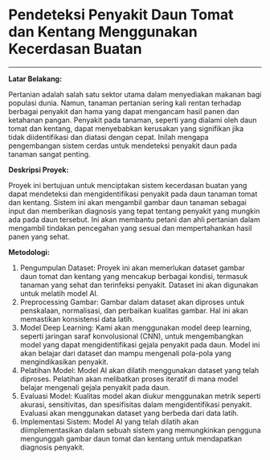 
# **Pendeteksi Penyakit Daun Tomat dan Kentang Menggunakan Kecerdasan Buatan**

----

**Latar Belakang:**

Pertanian adalah salah satu sektor utama dalam menyediakan makanan bagi populasi dunia. Namun, tanaman pertanian sering kali rentan terhadap berbagai penyakit dan hama yang dapat mengancam hasil panen dan ketahanan pangan. Penyakit pada tanaman, seperti yang dialami oleh daun tomat dan kentang, dapat menyebabkan kerusakan yang signifikan jika tidak diidentifikasi dan diatasi dengan cepat. Inilah mengapa pengembangan sistem cerdas untuk mendeteksi penyakit daun pada tanaman sangat penting.


**Deskripsi Proyek:** 

Proyek ini bertujuan untuk menciptakan sistem kecerdasan buatan yang dapat mendeteksi dan mengidentifikasi penyakit pada daun tanaman tomat dan kentang. Sistem ini akan mengambil gambar daun tanaman sebagai input dan memberikan diagnosis yang tepat tentang penyakit yang mungkin ada pada daun tersebut. Ini akan membantu petani dan ahli pertanian dalam mengambil tindakan pencegahan yang sesuai dan mempertahankan hasil panen yang sehat.


**Metodologi:**
1.	Pengumpulan Dataset: Proyek ini akan memerlukan dataset gambar daun tomat dan kentang yang mencakup berbagai kondisi, termasuk tanaman yang sehat dan terinfeksi penyakit. Dataset ini akan digunakan untuk melatih model AI.
2.	Preprocessing Gambar: Gambar dalam dataset akan diproses untuk penskalaan, normalisasi, dan perbaikan kualitas gambar. Hal ini akan memastikan konsistensi data latih.
3.	Model Deep Learning: Kami akan menggunakan model deep learning, seperti jaringan saraf konvolusional (CNN), untuk mengembangkan model yang dapat mengidentifikasi gejala penyakit pada daun. Model ini akan belajar dari dataset dan mampu mengenali pola-pola yang mengindikasikan penyakit.
4.	Pelatihan Model: Model AI akan dilatih menggunakan dataset yang telah diproses. Pelatihan akan melibatkan proses iteratif di mana model belajar mengenali gejala penyakit pada daun.
5.	Evaluasi Model: Kualitas model akan diukur menggunakan metrik seperti akurasi, sensitivitas, dan spesifisitas dalam mengidentifikasi penyakit. Evaluasi akan menggunakan dataset yang berbeda dari data latih.
6.	Implementasi Sistem: Model AI yang telah dilatih akan diimplementasikan dalam sebuah sistem yang memungkinkan pengguna mengunggah gambar daun tomat dan kentang untuk mendapatkan diagnosis penyakit.
